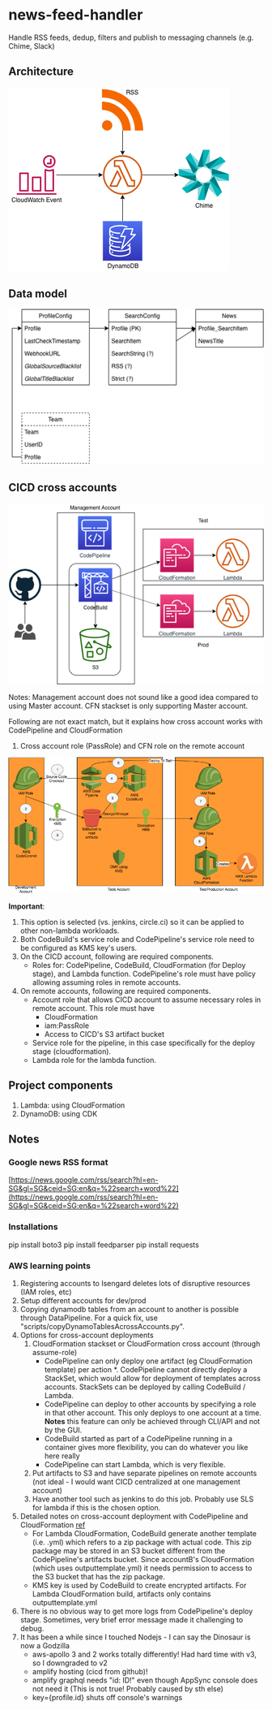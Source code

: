 # news-feed-handler

Handle RSS feeds, dedup, filters and publish to messaging channels (e.g. Chime, Slack)

## Architecture

![architecture](./img/architecture.png "high-level architecture")

## Data model

![data model](./img/data-model.png "data model")

## CICD cross accounts

![cicd](./img/cross-account-cicd.png "cicd")

Notes: Management account does not sound like a good idea compared to using Master account. CFN stackset is only supporting Master account.

Following are not exact match, but it explains how cross account works with CodePipeline and CloudFormation

1. Cross account role (PassRole) and CFN role on the remote account

![cross-account](./img/details-cross-account-pipeline.png "cross-account")

**Important**:

1. This option is selected (vs. jenkins, circle.ci) so it can be applied to other non-lambda workloads.
1. Both CodeBuild's service role and CodePipeline's service role need to be configured as KMS key's users.
1. On the CICD account, following are required components.
   * Roles for: CodePipeline, CodeBuild, CloudFormation (for Deploy stage), and Lambda function. CodePipeline's role must have policy allowing assuming roles in remote accounts.
1. On remote accounts, following are required components.
   * Account role that allows CICD account to assume necessary roles in remote account. This role must have
     * CloudFormation
     * iam:PassRole
     * Access to CICD's S3 artifact bucket
   * Service role for the pipeline, in this case specifically for the deploy stage (cloudformation).
   * Lambda role for the lambda function.

## Project components

1. Lambda: using CloudFormation
1. DynamoDB: using CDK

## Notes

### Google news RSS format

[https://news.google.com/rss/search?hl=en-SG&gl=SG&ceid=SG:en&q=%22search+word%22](https://news.google.com/rss/search?hl=en-SG&gl=SG&ceid=SG:en&q=%22search+word%22)

### Installations

pip install boto3
pip install feedparser
pip install requests

### AWS learning points

1. Registering accounts to Isengard deletes lots of disruptive resources (IAM roles, etc)
1. Setup different accounts for dev/prod
1. Copying dynamodb tables from an account to another is possible through DataPipeline. For a quick fix, use "scripts/copyDynamoTablesAcrossAccounts.py".
1. Options for cross-account deployments
   1. CloudFormation stackset or CloudFormation cross account (through assume-role)
      * CodePipeline can only deploy one artifact (eg CloudFormation template) per action
     *. CodePipeline cannot directly deploy a StackSet, which would allow for deployment of templates across accounts. StackSets can be deployed by calling CodeBuild / Lambda.
      * CodePipeline can deploy to other accounts by specifying a role in that other account. This only deploys to one account at a time. **Notes** this feature can only be achieved through CLI/API and not by the GUI.
      * CodeBuild started as part of a CodePipeline running in a container gives more flexibility, you can do whatever you like here really
      * CodePipeline can start Lambda, which is very flexible.
   1. Put artifacts to S3 and have separate pipelines on remote accounts (not ideal - I would want CICD centralized at one management account)
   1. Have another tool such as jenkins to do this job. Probably use SLS for lambda if this is the chosen option.
1. Detailed notes on cross-account deployment with CodePipeline and CloudFormation
[ref](https://aws.amazon.com/premiumsupport/knowledge-center/codepipeline-deploy-cloudformation/)
   * For Lambda CloudFormation, CodeBuild generate another template (i.e. .yml) which refers to a zip package with actual code. This zip package may be stored in an S3 bucket different from the CodePipeline's artifacts bucket. Since accountB's CloudFormation (which uses outputtemplate.yml) it needs permission to access to the S3 bucket that has the zip package.
   * KMS key is used by CodeBuild to create encrypted artifacts. For Lambda CloudFormation build, artifacts only contains outputtemplate.yml
1. There is no obvious way to get more logs from CodePipeline's deploy stage. Sometimes, very brief error message made it challenging to debug.
1. It has been a while since I touched Nodejs - I can say the Dinosaur is now a Godzilla
   * aws-apollo 3 and 2 works totally differently! Had hard time with v3, so I downgraded to v2
   * amplify hosting (cicd from github)!
   * amplify graphql needs "id: ID!" even though AppSync console does not need it (This is not true! Probably caused by sth else)
   * key={profile.id} shuts off console's warnings